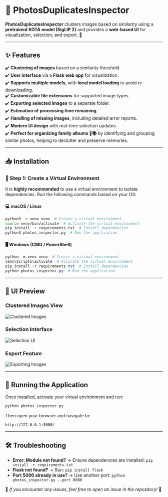 # 📸 PhotosDuplicatesInspector

**PhotosDuplicatesInspector** clusters images based on similarity using a **pretrained SOTA model (SigLIP 2)** and provides a **web-based UI** for visualization, selection, and export. 🚀

---

## ✨ Features
✔️ **Clustering of images** based on a similarity threshold.  
✔️ **User interface** via a **Flask web app** for visualization.  
✔️ **Supports multiple models**, with **local model loading** to avoid re-downloading.  
✔️ **Customizable file extensions** for supported image types.  
✔️ **Exporting selected images** to a separate folder.  
✔️ **Estimation of processing time remaining**.  
✔️ **Handling of missing images**, including detailed error reports.  
✔️ **Modern UI design** with real-time selection updates.  
✔️ **Perfect for organizing family albums 📸📚** by identifying and grouping similar photos, helping to declutter and preserve memories.  

---

## 📥 Installation

### 🔹 Step 1: Create a Virtual Environment
It is **highly recommended** to use a virtual environment to isolate dependencies. Run the following commands based on your OS:

#### 💻 macOS / Linux
```bash
python3 -m venv venv  # Create a virtual environment
source venv/bin/activate  # Activate the virtual environment
pip install -r requirements.txt  # Install dependencies
python3 photos_inspector.py  # Run the application
```

#### 🖥️ Windows (CMD / PowerShell)
```powershell
python -m venv venv  # Create a virtual environment
venv\Scripts\activate  # Activate the virtual environment
pip install -r requirements.txt  # Install dependencies
python photos_inspector.py  # Run the application
```

---

## 🎨 UI Preview

### **Clustered Images View**
![Clustered Images](https://github.com/user-attachments/assets/cb7ec0d3-bf54-4945-96cd-a4e21c514528)

### **Selection Interface**
![Selection UI](https://github.com/user-attachments/assets/43b2af1d-953e-4398-99ef-667a85f38051)

### **Export Feature**
![Exporting Images](https://github.com/user-attachments/assets/5c26265a-66a3-46da-b79e-30fb4403c42b)

---

## 🚀 Running the Application
Once installed, activate your virtual environment and run:
```bash
python photos_inspector.py
```
Then open your browser and navigate to:
```
http://127.0.0.1:5000/
```

---

## 🛠️ Troubleshooting
- **Error: Module not found?** → Ensure dependencies are installed: `pip install -r requirements.txt`
- **Flask not found?** → Run: `pip install flask`
- **Port 5000 already in use?** → Use another port: `python photos_inspector.py --port 8080`

📌 *If you encounter any issues, feel free to open an issue in the repository!* 🚀

